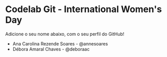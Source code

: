# Codelab Git - International Women's Day

Adicione o seu nome abaixo, com o seu perfil do GitHub!
- Ana Carolina Rezende Soares - @annesoares
- Débora Amaral Chaves - @deboraac